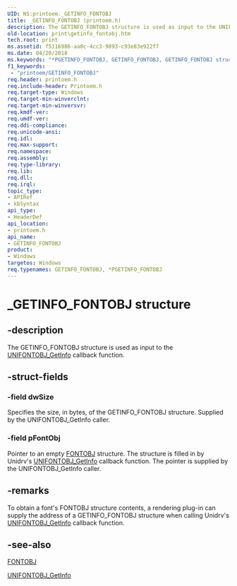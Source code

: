 ```yaml
---
UID: NS:printoem._GETINFO_FONTOBJ
title: _GETINFO_FONTOBJ (printoem.h)
description: The GETINFO_FONTOBJ structure is used as input to the UNIFONTOBJ_GetInfo callback function.
old-location: print\getinfo_fontobj.htm
tech.root: print
ms.assetid: f5116986-aa0c-4cc3-9893-c93e83e922f7
ms.date: 04/20/2018
ms.keywords: "*PGETINFO_FONTOBJ, GETINFO_FONTOBJ, GETINFO_FONTOBJ structure [Print Devices], PGETINFO_FONTOBJ, PGETINFO_FONTOBJ structure pointer [Print Devices], _GETINFO_FONTOBJ, print.getinfo_fontobj, print_unidrv-pscript_rendering_2fdbe41f-95af-46ef-be82-04c1dc02297f.xml, printoem/GETINFO_FONTOBJ, printoem/PGETINFO_FONTOBJ"
f1_keywords:
 - "printoem/GETINFO_FONTOBJ"
req.header: printoem.h
req.include-header: Printoem.h
req.target-type: Windows
req.target-min-winverclnt: 
req.target-min-winversvr: 
req.kmdf-ver: 
req.umdf-ver: 
req.ddi-compliance: 
req.unicode-ansi: 
req.idl: 
req.max-support: 
req.namespace: 
req.assembly: 
req.type-library: 
req.lib: 
req.dll: 
req.irql: 
topic_type:
- APIRef
- kbSyntax
api_type:
- HeaderDef
api_location:
- printoem.h
api_name:
- GETINFO_FONTOBJ
product:
- Windows
targetos: Windows
req.typenames: GETINFO_FONTOBJ, *PGETINFO_FONTOBJ
---
```


# _GETINFO_FONTOBJ structure


## -description


The GETINFO_FONTOBJ structure is used as input to the <a href="https://docs.microsoft.com/windows-hardware/drivers/ddi/printoem/nc-printoem-pfngetinfo">UNIFONTOBJ_GetInfo</a> callback function.


## -struct-fields




### -field dwSize

Specifies the size, in bytes, of the GETINFO_FONTOBJ structure. Supplied by the UNIFONTOBJ_GetInfo caller.


### -field pFontObj

Pointer to an empty <a href="https://docs.microsoft.com/windows/desktop/api/winddi/ns-winddi-_fontobj">FONTOBJ</a> structure. The structure is filled in by Unidrv's <a href="https://docs.microsoft.com/windows-hardware/drivers/ddi/printoem/nc-printoem-pfngetinfo">UNIFONTOBJ_GetInfo</a> callback function. The pointer is supplied by the UNIFONTOBJ_GetInfo caller.


## -remarks



To obtain a font's FONTOBJ structure contents, a rendering plug-in can supply the address of a GETINFO_FONTOBJ structure when calling Unidrv's <a href="https://docs.microsoft.com/windows-hardware/drivers/ddi/printoem/nc-printoem-pfngetinfo">UNIFONTOBJ_GetInfo</a> callback function.




## -see-also




<a href="https://docs.microsoft.com/windows/desktop/api/winddi/ns-winddi-_fontobj">FONTOBJ</a>



<a href="https://docs.microsoft.com/windows-hardware/drivers/ddi/printoem/nc-printoem-pfngetinfo">UNIFONTOBJ_GetInfo</a>
 

 

